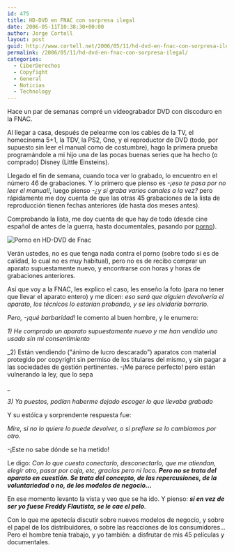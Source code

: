 ```yaml
---
id: 475
title: HD-DVD en FNAC con sorpresa ilegal
date: 2006-05-11T10:38:30+00:00
author: Jorge Cortell
layout: post
guid: http://www.cortell.net/2006/05/11/hd-dvd-en-fnac-con-sorpresa-ilegal/
permalink: /2006/05/11/hd-dvd-en-fnac-con-sorpresa-ilegal/
categories:
  - CiberDerechos
  - Copyfight
  - General
  - Noticias
  - Technology
---
```

Hace un par de semanas compré un videograbador DVD con discoduro en la FNAC.

Al llegar a casa, después de pelearme con los cables de la TV, el homecinema 5+1, la TDV, la PS2, Ono, y el reproductor de DVD (todo, por supuesto sin leer el manual como de costumbre), hago la primera prueba programándole a mi hijo una de las pocas buenas series que ha hecho (o comprado) Disney (Little Einsteins).
  
Llegado el fin de semana, cuando toca ver lo grabado, lo encuentro en el número 46 de grabaciones. Y lo primero que pienso es _-¡eso te pasa por no leer el manual!_, luego pienso _-¿y si graba varios canales a la vez?_ pero rápidamente me doy cuenta de que las otras 45 grabaciones de la lista de reproducción tienen fechas anteriores (de hasta dos meses antes).

Comprobando la lista, me doy cuenta de que hay de todo (desde cine español de antes de la guerra, hasta documentales, pasando por <a target="_blank" title="Internet Adult Film Database" href="http://www.iafd.com">porno</a>).

![Porno en HD-DVD de Fnac](http://static.flickr.com/48/139802503_906baef0a4_m.jpg "Porno en HD-DVD de Fnac")

Verán ustedes, no es que tenga nada contra el porno (sobre todo si es de calidad, lo cual no es muy habitual), pero no es de recibo comprar un aparato supuestamente nuevo, y encontrarse con horas y horas de grabaciones anteriores.

Así­ que voy a la FNAC, les explico el caso, les enseño la foto (para no tener que llevar el aparato entero) y me dicen: _eso será que alguien devolverí­a el aparato, los técnicos lo estarí­an probando, y se les olvidarí­a borrarlo_.

_Pero, -¡qué barbaridad!_ le comento al buen hombre, y le enumero:

_1) He comprado un aparato supuestamente nuevo y me han vendido uno usado sin mi consentimiento_ 

_2) Están vendiendo ("ánimo de lucro descarado") aparatos con material protegido por copyright sin permiso de los titulares del mismo, y sin pagar a las sociedades de gestión pertinentes. -¡Me parece perfecto! pero están vulnerando la ley, que lo sepa
  
_ 

_3) Ya puestos, podí­an haberme dejado escoger lo que llevaba grabado_

Y su estóica y sorprendente respuesta fue:

_Mire, si no lo quiere lo puede devolver, o si prefiere se lo cambiamos por otro._ 

-¡Este no sabe dónde se ha metido!

Le digo: _Con lo que cuesta conectarlo, desconectarlo, que me atiendan, elegir otro, pasar por caja, etc, gracias pero ni loco. **Pero no se trata del aparato en cuestión. Se trata del concepto, de las repercusiones, de la voluntariedad o no, de los modelos de negocio...**_

En ese momento levanto la vista y veo que se ha ido. Y pienso: _**si en vez de ser yo fuese Freddy Flautista, se le cae el pelo**._

Con lo que me apetecí­a discutir sobre nuevos modelos de negocio, y sobre el papel de los distribuidores, o sobre las reacciones de los consumidores... Pero el hombre tení­a trabajo, y yo también: a disfrutar de mis 45 pelí­culas y documentales.